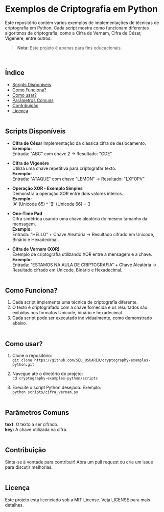 # Exemplos de Criptografia em Python
Este repositório contém vários exemplos de implementações de técnicas de criptografia em Python. Cada script mostra como funcionam diferentes algoritmos de criptografia, como a Cifra de Vernam, Cifra de César, Vigenère, entre outros.

> **Nota:** Este projeto é apenas para fins educacionais.

<br>

## Índice
- [Scripts Disponíveis](#scripts-disponíveis)
- [Como Funciona?](#como-funciona)
- [Como usar?](#como-usar)
- [Parâmetros Comuns](#parâmetros-comuns)
- [Contribuição](#contribuição)
- [Licença](#licença)
<br><br>

## Scripts Disponíveis
- **Cifra de César**
  Implementação da clássica cifra de deslocamento.  
  **Exemplo:**  
  Entrada: "ABC" com chave 2 → Resultado: "CDE"

- **Cifra de Vigenère**  
  Utiliza uma chave repetitiva para criptografar texto.  
  **Exemplo:**  
  Entrada: "ATAQUE" com chave "LEMON" → Resultado: "LXFOPV"

- **Operação XOR - Exemplo Simples**  
  Demonstra a operação XOR entre dois valores inteiros.  
  **Exemplo:**  
  'A' (Unicode 65) ^ 'B' (Unicode 66) = 3

- **One-Time Pad**  
  Cifra simétrica usando uma chave aleatória do mesmo tamanho da mensagem.  
  **Exemplo:**  
  Entrada: "HELLO" + Chave Aleatória → Resultado cifrado em Unicode, Binário e Hexadecimal.

- **Cifra de Vernam (XOR)**  
  Exemplo de criptografia utilizando XOR entre a mensagem e a chave.  
  **Exemplo:**  
  Entrada: "ESTAMOS NA AULA DE CRIPTOGRAFIA" + Chave Aleatória → Resultado cifrado em Unicode, Binário e Hexadecimal.
<br><br>

## Como Funciona?
1. Cada script implementa uma técnica de criptografia diferente.
2. O texto é criptografado com a chave fornecida e os resultados são exibidos nos formatos Unicode, binário e hexadecimal.
3. Cada script pode ser executado individualmente, como demonstrado abaixo.
<br><br>

## Como usar?
1. Clone o repositório: <br> `git clone https://github.com/SEU_USUARIO/cryptography-examples-python.git`

3. Navegue até o diretório do projeto:  <br> `cd cryptography-examples-python/scripts`

4. Execute o script Python desejado. Exemplo:  <br> `python scripts/cifra_vernam.py`
<br><br>

## Parâmetros Comuns
**text:** O texto a ser cifrado. <br>
**key:** A chave utilizada na cifra.
<br><br>

## Contribuição
Sinta-se à vontade para contribuir! Abra um pull request ou crie um issue para discutir melhorias.
<br><br>

## Licença
Este projeto está licenciado sob a MIT License. Veja LICENSE para mais detalhes.
